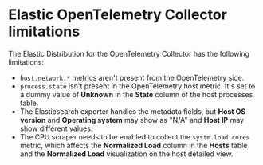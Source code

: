 # Elastic OpenTelemetry Collector limitations

The Elastic Distribution for the OpenTelemetry Collector has the following limitations:

- `host.network.*` metrics aren't present from the OpenTelemetry side.
- `process.state` isn't present in the OpenTelemetry host metric. It's set to a dummy value of **Unknown** in the **State** column of the host processes table.
- The Elasticsearch exporter handles the metadata fields, but **Host OS version** and **Operating system** may show as "N/A" and **Host IP** may show different values.
- The CPU scraper needs to be enabled to collect the `systm.load.cores` metric, which affects the **Normalized Load** column in the **Hosts** table and the **Normalized Load** visualization on the host detailed view.